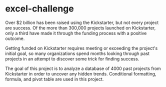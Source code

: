 # excel-challenge
Over $2 billion has been raised using the Kickstarter, but not every project are success. Of the more than 300,000 projects launched on Kickstarter, only a third have made it through the funding process with a positive outcome.

Getting funded on Kickstarter requires meeting or exceeding the project's initial goal, so many organizations spend months looking through past projects in an attempt to discover some trick for finding success.

The goal of this project is to analyze a database of 4000 past projects from Kickstarter in order to uncover any hidden trends. Conditional formatting, formula, and pivot table are used in this project. 

